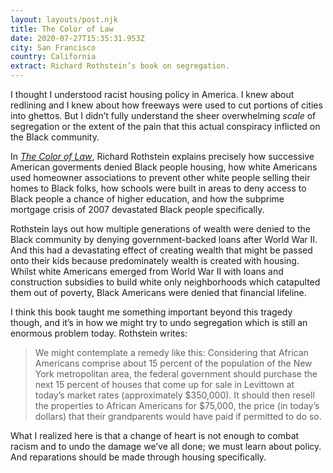 ```yaml
---
layout: layouts/post.njk
title: The Color of Law
date: 2020-07-27T15:35:31.953Z
city: San Francisco
country: California
extract: Richard Rothstein’s book on segregation.
---
```


I thought I understood racist housing policy in America. I knew about redlining and I knew about how freeways were used to cut portions of cities into ghettos. But I didn’t fully understand the sheer overwhelming _scale_ of segregation or the extent of the pain that this actual conspiracy inflicted on the Black community.

In [_The Color of Law_](https://bookshop.org/books/the-color-of-law-a-forgotten-history-of-how-our-government-segregated-america/9781631494536), Richard Rothstein explains precisely how successive American goverments denied Black people housing, how white Americans used homeowner associations to prevent other white people selling their homes to Black folks, how schools were built in areas to deny access to Black people a chance of higher education, and how the subprime mortgage crisis of 2007 devastated Black people specifically.

Rothstein lays out how multiple generations of wealth were denied to the Black community by denying government-backed loans after World War II. And this had a devastating effect of creating wealth that might be passed onto their kids because predominately wealth is created with housing. Whilst white Americans emerged from World War II with loans and construction subsidies to build white only neighborhoods which catapulted them out of poverty, Black Americans were denied that financial lifeline.

I think this book taught me something important beyond this tragedy though, and it’s in how we might try to undo segregation which is still an enormous problem today. Rothstein writes:

> We might contemplate a remedy like this: Considering that African Americans comprise about 15 percent of the population of the New York metropolitan area, the federal government should purchase the next 15 percent of houses that come up for sale in Levittown at today’s market rates (approximately $350,000). It should then resell the properties to African Americans for $75,000, the price (in today’s dollars) that their grandparents would have paid if permitted to do so.

What I realized here is that a change of heart is not enough to combat racism and to undo the damage we’ve all done; we must learn about policy. And reparations should be made through housing specifically.

